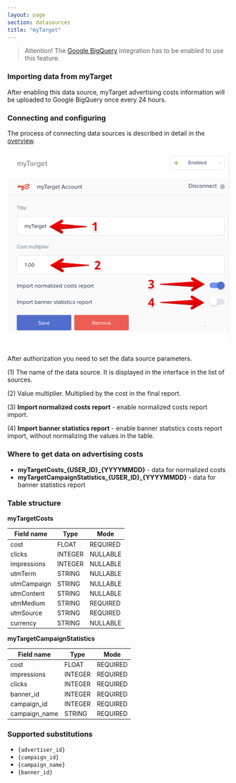 ```yaml
---
layout: page
section: datasources
title: "myTarget"
---
```


> Attention! The [Google BigQuery](/integrations/google-bigquery) integration has to be enabled to use this feature.

### Importing data from myTarget

After enabling this data source, myTarget advertising costs information will be uploaded to Google BigQuery once every 24 hours.

### Connecting and configuring

The process of connecting data sources is described in detail in the [overview](https://docs.segmentstream.com/datasources/index).

![](/img/datasources.mytarget.settings.png)

After authorization you need to set the data source parameters.

(1) The name of the data source. It is displayed in the interface in the list of sources.

(2) Value multiplier. Multiplied by the cost in the final report.

(3) **Import normalized costs report** - enable normalized costs report import.

(4) **Import banner statistics report** - enable banner statistics costs report import, without normalizing the values ​​in the table.


### Where to get data on advertising costs

- **myTargetCosts_{USER_ID}_{YYYYMMDD}** - data for normalized costs
- **myTargetCampaignStatistics_{USER_ID}_{YYYYMMDD}** - data for banner statistics report

### Table structure

**myTargetCosts**

Field name|Type|Mode
--- | --- | ---
cost | FLOAT | REQUIRED
clicks | INTEGER | NULLABLE
impressions | INTEGER | NULLABLE
utmTerm | STRING | NULLABLE
utmCampaign | STRING | NULLABLE
utmContent | STRING | NULLABLE
utmMedium | STRING | REQUIRED
utmSource | STRING | REQUIRED
currency | STRING | NULLABLE

**myTargetCampaignStatistics**

Field name|Type|Mode
--- | --- | ---
cost | FLOAT | REQUIRED
impressions | INTEGER | REQUIRED
clicks | INTEGER | REQUIRED
banner_id | INTEGER | REQUIRED
campaign_id | INTEGER | REQUIRED
campaign_name | STRING | REQUIRED

### Supported substitutions

- `{advertiser_id}`
- `{campaign_id}`
- `{campaign_name}`
- `{banner_id}`
